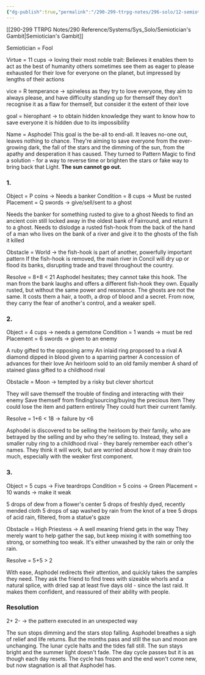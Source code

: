 ```yaml
---
{"dg-publish":true,"permalink":"/290-299-ttrpg-notes/296-solo/12-semiotician-s-gambit/sg-journal/"}
---
```


[[290-299 TTRPG Notes/290 Reference/Systems/Sys_Solo/Semiotician's Gambit\|Semiotician's Gambit]]

Semiotician = Fool

Virtue = 11 cups -> loving
	their most noble trait:
	Believes it enables them to act as the best of humanity
	others sometimes see them as eager to please
	exhausted for their love for everyone on the planet, but impressed by lengths of their actions

vice = R temperance -> spineless
	as they try to love everyone, they aim to always please, and have difficulty standing up for themself
	they don't recognise it as a flaw for themself, but consider it the extent of their love

goal = hierophant -> to obtain hidden knowledge
	they want to know how to save everyone
	it is hidden due to its impossibility

Name = Asphodel
	This goal is the be-all to end-all. It leaves no-one out, leaves nothing to chance.
	They're aiming to save everyone from the ever-growing dark, the fall of the stars and the dimming of the sun, from the apathy and desperation it has caused.
	They turned to Pattern Magic to find a solution - for a way to reverse time or brighten the stars or fake  way to bring back that Light.
	**The sun cannot go out.**

### 1.

Object = P coins -> Needs a banker
Condition = 8 cups -> Must be rusted
Placement = Q swords -> give/sell/sent to a ghost

Needs the banker for something rusted to give to a ghost
Needs to find an ancient coin still locked away in the oldest bank of Fairround, and return it to a ghost.
Needs to dislodge a rusted fish-hook from the back of the hand of a man who lives on the bank of a river and give it to the ghosts of the fish it killed

Obstacle = World -> the fish-hook is part of another, powerfully important pattern
If the fish-hook is removed, the main river in Concil will dry up or flood its banks, disrupting trade and travel throughout the country.

Resolve = 8+8 < 21
Asphodel hesitates; they cannot take this hook. The man from the bank laughs and offers a different fish-hook they own.
Equally rusted, but without the same power and resonance. The ghosts are not the same.
It costs them a hair, a tooth, a drop of blood and a secret. 
From now, they carry the fear of another's control, and a weaker spell.

### 2.

Object = 4 cups -> needs a gemstone
Condition = 1 wands -> must be red
Placement = 6 swords -> given to an enemy

A ruby gifted to the opposing army
An inlaid ring proposed to a rival
A diamond dipped in blood given to a sparring partner
A concession of advances for their love
An heirloom sold to an old family member
A shard of stained glass gifted to a childhood rival

Obstacle = Moon -> tempted by a risky but clever shortcut

They will save themself the trouble of finding and interacting with their enemy
Save themself from finding/sourcing/buying the precious item
They could lose the item and pattern entirely
They could hurt their current family.

Resolve = 1+6 < 18 -> failure by <6

Asphodel is discovered to be selling the heirloom by their family, who are betrayed by the selling and by who they're selling to.
Instead, they sell a smaller ruby ring to a childhood rival - they barely remember each other's names.
They think it will work, but are worried about how it may drain too much, especially with the weaker first component.

### 3.

Object = 5 cups -> Five teardrops
Condition = 5 coins -> Green
Placement = 10 wands -> make it weak

5 drops of dew from a flower's center
5 drops of freshly dyed, recently mended cloth
5 drops of sap washed by rain from the knot of a tree
5 drops of acid rain, filtered, from a statue's gaze

Obstacle = High Priestess -> A well meaning friend gets in the way
They merely want to help gather the sap, but keep mixing it with something too strong, or something too weak. It's either unwashed by the rain or only the rain.

Resolve = 5+5 > 2

With ease, Asphodel redirects their attention, and quickly takes the samples they need. They ask the friend to find trees with sizeable whorls and a natural splice, with dried sap at least five days old - since the last raid. It makes them confident, and reassured of their ability with people.

### Resolution

2+ 2- -> the pattern executed in an unexpected way

The sun stops dimming and the stars stop falling.
Asphodel breathes a sigh of relief and life returns.
But the months pass and still the sun and moon are unchanging. The lunar cycle halts and the tides fall still. The sun stays bright and the summer light doesn't fade. The day cycle passes but it is as though each day resets.
The cycle has frozen and the end won't come new, but now stagnation is all that Asphodel has.